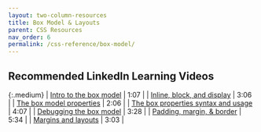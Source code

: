 ```yaml
---
layout: two-column-resources
title: Box Model & Layouts
parent: CSS Resources
nav_order: 6
permalink: /css-reference/box-model/
---
```


## Recommended LinkedIn Learning Videos

{:.medium}
| <a href="https://www.linkedin.com/learning/css-essential-training-3/introduction-to-the-box-model" target="_blank">Intro to the box model</a> | 1:07 |
| <a href="https://www.linkedin.com/learning/css-essential-training-3/inline-block-and-display" target="_blank">Inline, block, and display</a> | 3:06 |
| <a href="https://www.linkedin.com/learning/css-essential-training-3/the-box-model-properties" target="_blank">The box model properties</a> | 2:06 |
| <a href="https://www.linkedin.com/learning/css-essential-training-3/the-box-properties-syntax-and-usage" target="_blank">The box properties syntax and usage</a> | 4:07 |
| <a href="https://www.linkedin.com/learning/css-essential-training-3/debugging-the-box-model" target="_blank">Debugging the box model</a> | 3:28 |
| <a href="https://www.linkedin.com/learning/css-essential-training-3/padding-margin-and-border" target="_blank">Padding, margin, & border</a> | 5:34 |
| <a href="https://www.linkedin.com/learning/css-essential-training-3/margin-and-layouts" target="_blank">Margins and layouts</a> | 3:03 |


